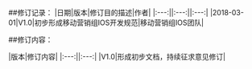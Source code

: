 ##修订记录：
|日期|版本|修订目的描述|作者|
|:---:||:---:||:---:|
|2018-03-01|V1.0|初步形成移动营销组IOS开发规范|移动营销组IOS团队|


##修订内容：

|版本|修订内容|
|:---:||:---:|
|V1.0|形成初步文档，持续征求意见修订|